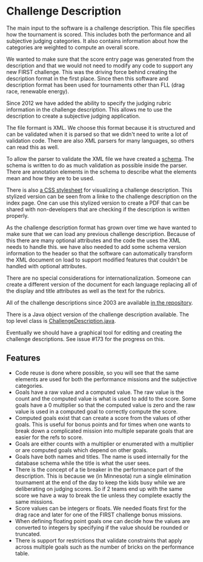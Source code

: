 # Challenge Description

The main input to the software is a challenge description.
This file specifies how the tournament is scored.
This includes both the performance and all subjective judging categories.
It also contains information about how the categories are weighted to compute an overall score.

We wanted to make sure that the score entry page was generated from the description and that we would not need to modify any code to support any new FIRST challenge. 
This was the driving force behind creating the description format in the first place. 
Since then this software and description format has been used for tournaments other than FLL (drag race, renewable energy).
  
Since 2012 we have added the ability to specify the judging rubric information in the challenge description.
This allows me to use the description to create a subjective judging application.

The file formant is XML.
We choose this format because it is structured and can be validated when it is parsed so that we didn't need to write a lot of validation code.
There are also XML parsers for many languages, so others can read this as well.

To allow the parser to validate the XML file we have created a [schema](../../src/fll/resources/fll.xsd).
The schema is written to do as much validation as possible inside the parser.
There are annotation elements in the schema to describe what the elements mean and how they are to be used.
  
There is also [a CSS stylesheet](../../web/fll.css) for visualizing a challenge description.
This stylized version can be seen from a linke to the challenge description on the index page.
One can use this stylized version to create a PDF that can be shared with non-developers that are checking if the description is written properly.

As the challenge description format has grown over time we have wanted to make sure that we can load any previous challenge description. 
Because of this there are many optional attributes and the code the uses the XML needs to handle this. 
we have also needed to add some schema version information to the header so that the software can automatically transform the XML document on load to support modified features that couldn't be handled with optional attributes.
       
There are no special considerations for internationalization. 
Someone can create a different version of the document for each language replacing all of the display and title attributes as well as the text for the rubrics.

All of the challenge descriptions since 2003 are available [in the repository](../../src/fll/resources/challenge-descriptors).

There is a Java object version of the challenge description available.
The top level class is [ChallengeDescription.java](../../src/fll/xml/ChallengeDescription.java).

Eventually we should have a graphical tool for editing and creating the challenge descriptions.
See issue #173 for the progress on this.
  
## Features
* Code reuse is done where possible, so you will see that the same elements are used for both the performance missions and the subjective categories.
* Goals have a raw value and a computed value. The raw value is the count and the computed value is what is used to add to the score. Some goals have a 0 multiplier so that the computed value is zero and the raw value is used in a computed goal to correctly compute the score.
* Computed goals exist that can create a score from the values of other goals. This is useful for bonus points and for times when one wants to break down a complicated mission into multiple separate goals that are easier for the refs to score.
* Goals are either counts with a multiplier or enumerated with a multiplier or are computed goals which depend on other goals.
* Goals have both names and titles. The name is used internally for the database schema while the title is what the user sees.
* There is the concept of a tie breaker in the performance part of the description. This is because we (in Minnesota) run a single elimination tournament at the end of the day to keep the kids busy while we are deliberating on judging scores. So if 2 teams end up with the same score we have a way to break the tie unless they complete exactly the same missions.
* Score values can be integers or floats. We needed floats first for the drag race and later for one of the FIRST challenge bonus missions. 
* When defining floating point goals one can decide how the values are converted to integers by specifying if the value should be rounded or truncated.
* There is support for restrictions that validate constraints that apply across multiple goals such as the number of bricks on the performance table.


